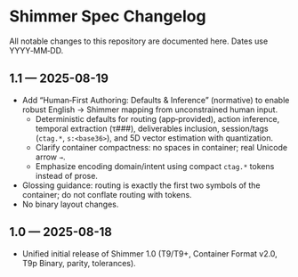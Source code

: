 # Shimmer Spec Changelog

All notable changes to this repository are documented here. Dates use YYYY‑MM‑DD.

## 1.1 — 2025-08-19
- Add “Human‑First Authoring: Defaults & Inference” (normative) to enable robust English → Shimmer mapping from unconstrained human input.
  - Deterministic defaults for routing (app‑provided), action inference, temporal extraction (τ###), deliverables inclusion, session/tags (`ctag.*`, `s:<base36>`), and 5D vector estimation with quantization.
  - Clarify container compactness: no spaces in container; real Unicode arrow `→`.
  - Emphasize encoding domain/intent using compact `ctag.*` tokens instead of prose.
- Glossing guidance: routing is exactly the first two symbols of the container; do not conflate routing with tokens.
- No binary layout changes.

## 1.0 — 2025-08-18
- Unified initial release of Shimmer 1.0 (T9/T9+, Container Format v2.0, T9p Binary, parity, tolerances).

